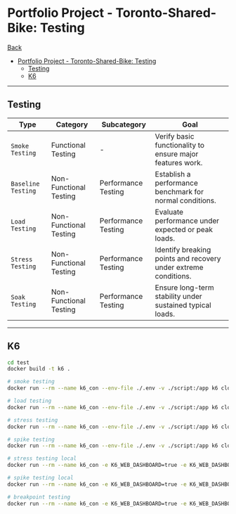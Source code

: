 # Portfolio Project - Toronto-Shared-Bike: Testing

[Back](../README.md)

- [Portfolio Project - Toronto-Shared-Bike: Testing](#portfolio-project---toronto-shared-bike-testing)
  - [Testing](#testing)
  - [K6](#k6)

---

## Testing

| Type               | Category               | Subcategory         | Goal                                                            |
| ------------------ | ---------------------- | ------------------- | --------------------------------------------------------------- |
| `Smoke Testing`    | Functional Testing     | -                   | Verify basic functionality to ensure major features work.       |
| `Baseline Testing` | Non-Functional Testing | Performance Testing | Establish a performance benchmark for normal conditions.        |
| `Load Testing`     | Non-Functional Testing | Performance Testing | Evaluate performance under expected or peak loads.              |
| `Stress Testing`   | Non-Functional Testing | Performance Testing | Identify breaking points and recovery under extreme conditions. |
| `Soak Testing`     | Non-Functional Testing | Performance Testing | Ensure long-term stability under sustained typical loads.       |

---

## K6

```sh
cd test
docker build -t k6 .

# smoke testing
docker run --rm --name k6_con --env-file ./.env -v ./script:/app k6 cloud run cloud_smoke.js

# load testing
docker run --rm --name k6_con --env-file ./.env -v ./script:/app k6 cloud run cloud_load.js

# stress testing
docker run --rm --name k6_con --env-file ./.env -v ./script:/app k6 cloud run cloud_stress.js

# spike testing
docker run --rm --name k6_con --env-file ./.env -v ./script:/app k6 cloud run cloud_spike.js

# stress testing local
docker run --rm --name k6_con -e K6_WEB_DASHBOARD=true -e K6_WEB_DASHBOARD_EXPORT=stress.html -v ./script:/app k6 run local_stress.js

# spike testing local
docker run --rm --name k6_con -e K6_WEB_DASHBOARD=true -e K6_WEB_DASHBOARD_EXPORT=spike.html -v ./script:/app k6 run local_spike.js

# breakpoint testing
docker run --rm --name k6_con -e K6_WEB_DASHBOARD=true -e K6_WEB_DASHBOARD_EXPORT=breakpoint.html -v ./script:/app k6 run local_breakpoint.js
```
